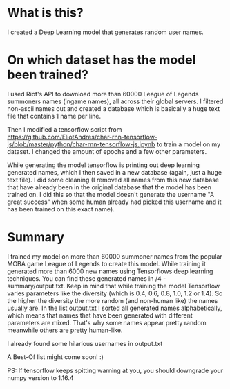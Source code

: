 # What is this?
I created a Deep Learning model that generates random user names. 

# On which dataset has the model been trained?

I used Riot's API to download more than 60000 League of Legends summoners names (ingame names), all across
their global servers. I filtered non-ascii names out and created a database which is 
basically a huge text file that contains 1 name per line.

Then I modified a tensorflow script from https://github.com/EliotAndres/char-rnn-tensorflow-js/blob/master/python/char-rnn-tensorflow-js.ipynb to train a model on my dataset. I changed the amount of epochs and a few other parameters. 


While generating the model tensorflow is printing out deep learning generated names, which I then saved in a new database (again, just a huge text file). I did some cleaning (I removed all names from this new database that have already been in the original database that the model has been trained on. I did this so that the model doesn't generate the username "A great success" when some human already had picked this username and it has been trained on this exact name).

# Summary

I trained my model on more than 60000 summoner names from the popular MOBA game League of Legends to create this model. While training it generated more than 6000 new names using Tensorflows deep learning techniques. You can find these generated names in /4 - summary/output.txt. Keep in mind that while training the model Tensorflow varies parameters like the diversity (which is 0.4, 0.6, 0.8, 1.0, 1.2 or 1.4). So the higher the diversity the more random (and non-human like) the names usually are. In the list output.txt I sorted all generated names alphabetically, which means that names that have been generated with different parameters are mixed. That's why some names appear pretty random meanwhile others are pretty human-like.


I already found some hilarious usernames in output.txt


A Best-Of list might come soon! :)



PS: If tensorflow keeps spitting warning at you, you should downgrade your numpy version to 1.16.4



